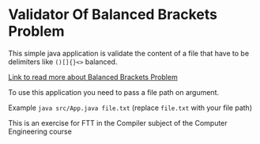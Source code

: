 # Validator Of Balanced Brackets Problem

This simple java application is validate the content of a file that have to be delimiters like `()[]{}<>` balanced. 

[Link to read more about Balanced Brackets Problem](https://hackerrank.com/challenges/balanced-brackets/problem)

To use this application you need to pass a file path on argument.

Example `java src/App.java file.txt` (replace `file.txt` with your file path)

This is an exercise for FTT in the Compiler subject of the Computer Engineering course